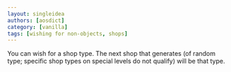 ```yaml
---
layout: singleidea
authors: [aosdict]
category: [vanilla]
tags: [wishing for non-objects, shops]
---
```

You can wish for a shop type. The next shop that generates (of random type; specific shop types on special levels do not qualify) will be that type.
